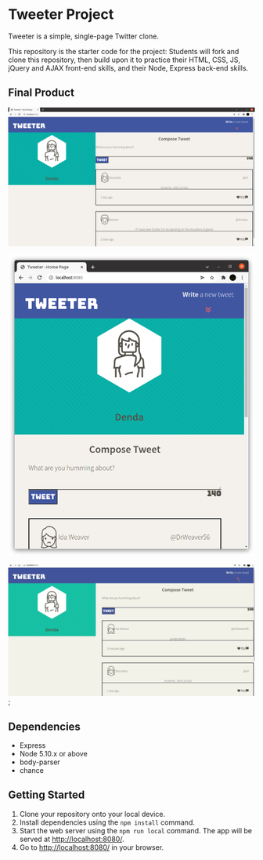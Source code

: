# Tweeter Project

Tweeter is a simple, single-page Twitter clone.

This repository is the starter code for the project: Students will fork and clone this repository, then build upon it to practice their HTML, CSS, JS, jQuery and AJAX front-end skills, and their Node, Express back-end skills.


## Final Product
!["Screenshot of Desktop Version"](https://github.com/Brendan-funk/tweeter/blob/main/docs/DesktopHome.png?raw=true)

!["Screenshot of Mobile Verison](https://github.com/Brendan-funk/tweeter/blob/main/docs/mobileHome.png?raw=true)

!["gif of Desktop New Tweet Toggle](https://github.com/Brendan-funk/tweeter/blob/main/docs/desktopNewTweet.gif?raw=true);

## Dependencies

- Express
- Node 5.10.x or above
- body-parser
- chance

## Getting Started

1. Clone your repository onto your local device.
2. Install dependencies using the `npm install` command.
3. Start the web server using the `npm run local` command. The app will be served at <http://localhost:8080/>.
4. Go to <http://localhost:8080/> in your browser.